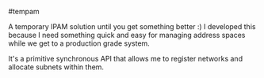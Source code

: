 #tempam

A temporary IPAM solution until you get something better :) I developed this because I need something quick and easy for managing address spaces while we get to a production grade system.

It's a primitive synchronous API that allows me to register networks and allocate subnets within them.